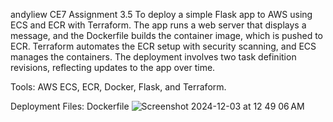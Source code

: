 andyliew CE7 Assignment 3.5
To deploy a simple Flask app to AWS using ECS and ECR with Terraform. The app runs a web server that displays a message, and the Dockerfile builds the container image, which is pushed to ECR. Terraform automates the ECR setup with security scanning, and ECS manages the containers. The deployment involves two task definition revisions, reflecting updates to the app over time.

Tools: AWS ECS, ECR, Docker, Flask, and Terraform.

Deployment Files:
Dockerfile
![Screenshot 2024-12-03 at 12 49 06 AM](https://github.com/user-attachments/assets/a8471680-a406-4901-aa89-3c03e6d4216f)
